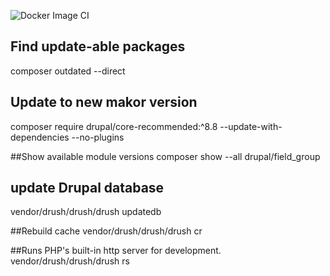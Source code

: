 ![Docker Image CI](https://github.com/mbuechner/ddbgo/workflows/Docker%20Image%20CI/badge.svg)

## Find update-able packages
composer outdated --direct

## Update to new makor version
composer require drupal/core-recommended:^8.8 --update-with-dependencies --no-plugins

##Show available module versions
composer show --all drupal/field_group

## update Drupal database
vendor/drush/drush/drush updatedb

##Rebuild cache 
vendor/drush/drush/drush cr

##Runs PHP's built-in http server for development.
vendor/drush/drush/drush rs 
